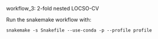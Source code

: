 workflow_3: 2-fold nested LOCSO-CV

Run the snakemake workflow with:
```
snakemake -s Snakefile --use-conda -p --profile profile
```

